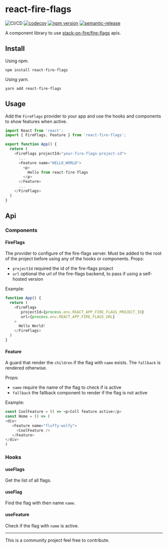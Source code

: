 # react-fire-flags

![CI/CD](https://github.com/alfredosalzillo/react-fire-flags/workflows/CI/CD/badge.svg)
[![codecov](https://codecov.io/gh/alfredosalzillo/react-fire-flags/branch/master/graph/badge.svg)](https://codecov.io/gh/alfredosalzillo/react-fire-flags)
[![npm version](https://badge.fury.io/js/react-fire-flags.svg)](https://badge.fury.io/js/react-fire-flags)
[![semantic-release](https://img.shields.io/badge/%20%20%F0%9F%93%A6%F0%9F%9A%80-semantic--release-e10079.svg)](https://github.com/semantic-release/semantic-release)

A component library to use [stack-on-fire/fire-flags](https://github.com/stack-on-fire/fire-flags) apis.

## Install

Using npm.

```shell
npm install react-fire-flags
```

Using yarn.

```shell
yarn add react-fire-flags
```

## Usage

Add the `FireFlags` provider to your app and use the hooks and components to show features when active.

```typescript jsx
import React from 'react';
import { FireFlags, Feature } from 'react-fire-flags';

export function App() {
  return (
    <FireFlags projectId="your-fire-flags-project-id">
      ...
      <Feature name="HELLO_WORLD">
        <p>
          Hello from react-fire-flags
        </p>
      </Feature>  
      ...
    </FireFlags>  
  )
}
```

## Api

### Components

#### FireFlags

The provider to configure of the fire-flags server. Must be added to the root of the project before using any of the hooks or components.
Props:
- `projectId` required the id of the fire-flags project
- `url` optional the url of the fire-flags  backend, to pass if using a self-hosted version 

Example:

```javascript
function App() {
  return (
    <FireFlags
       projectId={process.env.REACT_APP_FIRE_FLAGS_PROJECT_ID}
       url={process.env.REACT_APP_FIRE_FLAGS_URL}
    >
      Hello World!
    </FireFlags>
  )
}
```

#### Feature

A guard that render the `children` if the flag with `name` exists. 
The `fallback` is rendered otherwise.

Props:
- `name` require the name of the flag to check if is active
- `fallback` the fallback component to render if the flag is not active

Example:

```typescript jsx
const CoolFeature = () => <p>Coll feature active</p>
const Home = () => (
<div>
   <Feature name="fluffy-wolfy">
     <CoolFeature />
   </Feature>
</div>
)
```

### Hooks

#### useFlags

Get the list of all flags.

#### useFlag

Find the flag with then name `name`.

#### useFeature

Check if the flag with `name` is active.

---

This is a community project feel free to contribute.
